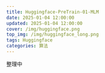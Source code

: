 ```yaml
---
title: Huggingface-PreTrain-01-MLM
date: 2025-01-04 12:00:00
updated: 2025-01-04 12:00:00
cover: /img/huggingface.png
top_img: /img/huggingface_long.png
tags: Huggingface
categories: 算法
---
```


整理中
